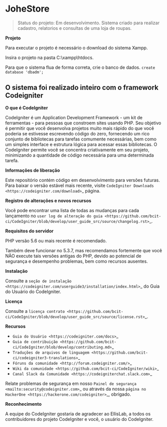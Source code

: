 # JoheStore
> Status do projeto: Em desenvolvimento.
Sistema criado para realizar cadastro, relatorios e consultas de uma loja de roupas.

**Projeto**

Para executar o projeto é necessário o download do sistema Xampp.

Insira o projeto na pasta C:\\xampp\\htdocs.

Para que o sistema flua de forma correta, crie o banco de dados.
`create database 'dbadm';`

## O sistema foi realizado inteiro com o framework Codeigniter

**O que é CodeIgniter**

CodeIgniter é um Application Development Framework - um kit de ferramentas - para pessoas
que constroem sites usando PHP. Seu objetivo é permitir que você desenvolva projetos
muito mais rápido do que você poderia se estivesse escrevendo código do zero, fornecendo
um rico conjunto de bibliotecas para tarefas comumente necessárias, bem como um simples
interface e estrutura lógica para acessar essas bibliotecas. O CodeIgniter permite
você se concentra criativamente em seu projeto, minimizando a quantidade de código necessária
para uma determinada tarefa.

**Informações de liberação**

Este repositório contém código em desenvolvimento para versões futuras. Para baixar o
versão estável mais recente, visite ```CodeIgniter Downloads <https://codeigniter.com/download>```_ página.

**Registro de alterações e novos recursos**

Você pode encontrar uma lista de todas as mudanças para cada lançamento no `user
log de alteração do guia <https://github.com/bcit-ci/CodeIgniter/blob/develop/user_guide_src/source/changelog.rst>`_.

**Requisitos do servidor**

PHP versão 5.6 ou mais recente é recomendado.

Também deve funcionar no 5.3.7, mas recomendamos fortemente que você NÃO execute
tais versões antigas do PHP, devido ao potencial de segurança e desempenho
problemas, bem como recursos ausentes.

**Instalação**

Consulte a `seção de instalação <https://codeigniter.com/userguide3/installation/index.html>`_
do Guia do Usuário do CodeIgniter.

**Licença**

Consulte a `licença contrato <https://github.com/bcit-ci/CodeIgniter/blob/develop/user_guide_src/source/license.rst>`_.

**Recursos**

- `Guia do Usuário <https://codeigniter.com/docs>`_
- `Guia de contribuição <https://github.com/bcit-ci/CodeIgniter/blob/develop/contributing.md>`_
- `Traduções de arquivos de linguagem <https://github.com/bcit-ci/codeigniter3-translations>`_
- `Fóruns da comunidade <http://forum.codeigniter.com/>`_
- `Wiki da comunidade <https://github.com/bcit-ci/CodeIgniter/wiki>`_
- `Canal Slack da Comunidade <https://codeigniterchat.slack.com>`_

Relate problemas de segurança em nosso `Painel de segurança <mailto:security@codeigniter.com>`_
ou através da nossa `página no HackerOne <https://hackerone.com/codeigniter>`_, obrigado.

**Reconhecimento**

A equipe do CodeIgniter gostaria de agradecer ao EllisLab, a todos os
contribuidores do projeto CodeIgniter e você, o usuário do CodeIgniter.
